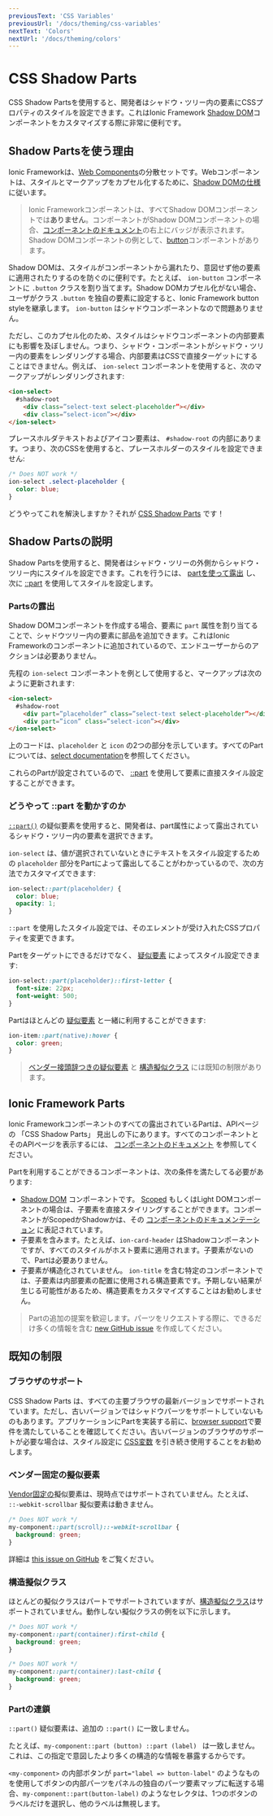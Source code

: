 ```yaml
---
previousText: 'CSS Variables'
previousUrl: '/docs/theming/css-variables'
nextText: 'Colors'
nextUrl: '/docs/theming/colors'
---
```


# CSS Shadow Parts

CSS Shadow Partsを使用すると、開発者はシャドウ・ツリー内の要素にCSSプロパティのスタイルを設定できます。これはIonic Framework <a href="https://developer.mozilla.org/en-US/docs/Web/Web_Components/Using_shadow_DOM" target="_blank" rel="noopener noreferrer">Shadow DOM</a>コンポーネントをカスタマイズする際に非常に便利です。

## Shadow Partsを使う理由

Ionic Frameworkは、<a href="https://developer.mozilla.org/en-US/docs/Web/Web_Components" target="_blank" rel="noopener noreferrer">Web Components</a>の分散セットです。Webコンポーネントは、スタイルとマークアップをカプセル化するために、<a href="https://w3c.github.io/webcomponents/spec/shadow/" target="_blank" rel="noopener noreferrer">Shadow DOMの仕様</a>に従います。

> Ionic Frameworkコンポーネントは、すべてShadow DOMコンポーネントでは**ありません**。コンポーネントがShadow DOMコンポーネントの場合、<a href="/docs/components" target="_blank" rel="noopener noreferrer">コンポーネントのドキュメント</a>の右上にバッジが表示されます。Shadow DOMコンポーネントの例として、<a href="/docs/api/button" target="_blank" rel="noopener noreferrer">button</a>コンポーネントがあります。

Shadow DOMは、スタイルがコンポーネントから漏れたり、意図せず他の要素に適用されたりするのを防ぐのに便利です。たとえば、 `ion-button` コンポーネントに `.button` クラスを割り当てます。Shadow DOMカプセル化がない場合、ユーザがクラス `.button` を独自の要素に設定すると、Ionic Framework button styleを継承します。 `ion-button` はシャドウコンポーネントなので問題ありません。

ただし、このカプセル化のため、スタイルはシャドウコンポーネントの内部要素にも影響を及ぼしません。つまり、シャドウ・コンポーネントがシャドウ・ツリー内の要素をレンダリングする場合、内部要素はCSSで直接ターゲットにすることはできません。例えば、 `ion-select` コンポーネントを使用すると、次のマークアップがレンダリングされます:

```html
<ion-select>
  #shadow-root
    <div class=”select-text select-placeholder”></div>
    <div class=”select-icon”></div>
</ion-select>
```

プレースホルダテキストおよびアイコン要素は、 `#shadow-root` の内部にあります。つまり、次のCSSを使用すると、プレースホルダーのスタイルを設定できません:

```css
/* Does NOT work */
ion-select .select-placeholder {
  color: blue;
}
```

どうやってこれを解決しますか？それが [CSS Shadow Parts](#shadow-parts-explained) です！


## Shadow Partsの説明

Shadow Partsを使用すると、開発者はシャドウ・ツリーの外側からシャドウ・ツリー内にスタイルを設定できます。これを行うには、 [partを使って露出](#exposing-a-part) し、次に [::part](#how-part-works) を使用してスタイルを設定します。

### Partsの露出

Shadow DOMコンポーネントを作成する場合、要素に `part` 属性を割り当てることで、シャドウツリー内の要素に部品を追加できます。これはIonic Frameworkのコンポーネントに追加されているので、エンドユーザーからのアクションは必要ありません。

先程の `ion-select` コンポーネントを例として使用すると、マークアップは次のように更新されます:

```html
<ion-select>
  #shadow-root
    <div part=”placeholder” class=”select-text select-placeholder”></div>
    <div part=”icon” class=”select-icon”></div>
</ion-select>
```

上のコードは、`placeholder` と `icon` の2つの部分を示しています。すべてのPartについては、<a href="/docs/api/select#css-shadow-parts" target="_blank" rel="noopener noreferrer">select documentation</a>を参照してください。

これらのPartが設定されているので、 [::part](#how-part-works) を使用して要素に直接スタイル設定することができます。

### どうやって ::part を動かすのか

<a href="https://developer.mozilla.org/en-US/docs/Web/CSS/::part" target="_blank" rel="noopener noreferrer">`::part()`</a> の疑似要素を使用すると、開発者は、part属性によって露出されているシャドウ・ツリー内の要素を選択できます。

`ion-select` は、値が選択されていないときにテキストをスタイル設定するための `placeholder` 部分をPartによって露出してることがわかっているので、次の方法でカスタマイズできます:

```css
ion-select::part(placeholder) {
  color: blue;
  opacity: 1;
}
```

`::part` を使用したスタイル設定では、そのエレメントが受け入れたCSSプロパティを変更できます。

Partをターゲットにできるだけでなく、 <a href="https://developer.mozilla.org/en-US/docs/Web/CSS/Pseudo-elements" target="_blank" rel="noopener noreferrer">疑似要素</a> によってスタイル設定できます:

```css
ion-select::part(placeholder)::first-letter {
  font-size: 22px;
  font-weight: 500;
}
```

Partはほとんどの <a href="https://developer.mozilla.org/en-US/docs/Web/CSS/Pseudo-classes" target="_blank" rel="noopener noreferrer">疑似要素</a> と一緒に利用することができます:

```css
ion-item::part(native):hover {
  color: green;
}
```

> [ベンダー接頭辞つきの疑似要素](#vendor-prefixed-pseudo-elements) と [構造擬似クラス](#structural-pseudo-classes) には既知の制限があります。


## Ionic Framework Parts

Ionic Frameworkコンポーネントのすべての露出されているPartは、APIページの 「CSS Shadow Parts」 見出しの下にあります。すべてのコンポーネントとそのAPIページを表示するには、 <a href="/docs/components" target="_blank" rel="noopener noreferrer">コンポーネントのドキュメント</a> を参照してください。

Partを利用することができるコンポーネントは、次の条件を満たしてる必要があります:

- <a href="/docs/reference/glossary#shadow" target="_blank" rel="noopener noreferrer">Shadow DOM</a> コンポーネントです。 <a href="/docs/reference/glossary#scoped" target="_blank" rel="noopener noreferrer">Scoped</a> もしくはLight DOMコンポーネントの場合は、子要素を直接スタイリングすることができます。コンポーネントがScopedかShadowかは、その <a href="/docs/components" target="_blank" rel="noopener noreferrer">コンポーネントのドキュメンテーション</a> に表記されています。
- 子要素を含みます。たとえば、`ion-card-header` はShadowコンポーネントですが、すべてのスタイルがホスト要素に適用されます。子要素がないので、Partは必要ありません。
- 子要素が構造化されていません。 `ion-title` を含む特定のコンポーネントでは、子要素は内部要素の配置に使用される構造要素です。予期しない結果が生じる可能性があるため、構造要素をカスタマイズすることはお勧めしません。

> Partの追加の提案を歓迎します。パーツをリクエストする際に、できるだけ多くの情報を含む <a href="https://github.com/ionic-team/ionic-framework/issues/new?assignees=&labels=&template=feature_request.md&title=feat%3A+" target="_blank" rel="noopener noreferrer">new GitHub issue</a> を作成してください。

## 既知の制限

### ブラウザのサポート

CSS Shadow Parts は、すべての主要ブラウザの最新バージョンでサポートされています。ただし、古いバージョンではシャドウパーツをサポートしていないものもあります。アプリケーションにPartを実装する前に、<a href="https://caniuse.com/#feat=mdn-css_selectors_part" target="_blank" rel="noopener noreferrer">browser support</a>で要件を満たしていることを確認してください。古いバージョンのブラウザのサポートが必要な場合は、スタイル設定に <a href="/docs/theming/css-variables" target="_blank" rel="noopener noreferrer">CSS変数</a> を引き続き使用することをお勧めします。

### ベンダー固定の擬似要素

<a href="https://developer.mozilla.org/en-US/docs/Glossary/Vendor_Prefix" target="_blank" rel="noopener noreferrer">Vendor固定の</a>擬似要素は、現時点ではサポートされていません。たとえば、 `::-webkit-scrollbar` 擬似要素は動きません。

```css
/* Does NOT work */
my-component::part(scroll)::-webkit-scrollbar {
  background: green;
}
```

詳細は <a href="https://github.com/w3c/csswg-drafts/issues/4530" target="_blank" rel="noopener noreferrer">this issue on GitHub</a> をご覧ください。


### 構造擬似クラス

ほとんどの擬似クラスはパートでサポートされていますが、<a href="https://www.w3.org/TR/selectors-4/#structural-pseudos" target="_blank" rel="noopener noreferrer">構造擬似クラス</a>はサポートされていません。動作しない擬似クラスの例を以下に示します。

```css
/* Does NOT work */
my-component::part(container):first-child {
  background: green;
}

/* Does NOT work */
my-component::part(container):last-child {
  background: green;
}
```

### Partの連鎖

`::part()` 疑似要素は、追加の `::part()` に一致しません。

たとえば、`my-component::part (button) ::part (label) ` は一致しません。これは、この指定で意図したより多くの構造的な情報を暴露するからです。

`<my-component>` の内部ボタンが `part="label => button-label"` のようなものを使用してボタンの内部パーツをパネルの独自のパーツ要素マップに転送する場合、`my-component::part(button-label)` のようなセレクタは、1つのボタンのラベルだけを選択し、他のラベルは無視します。